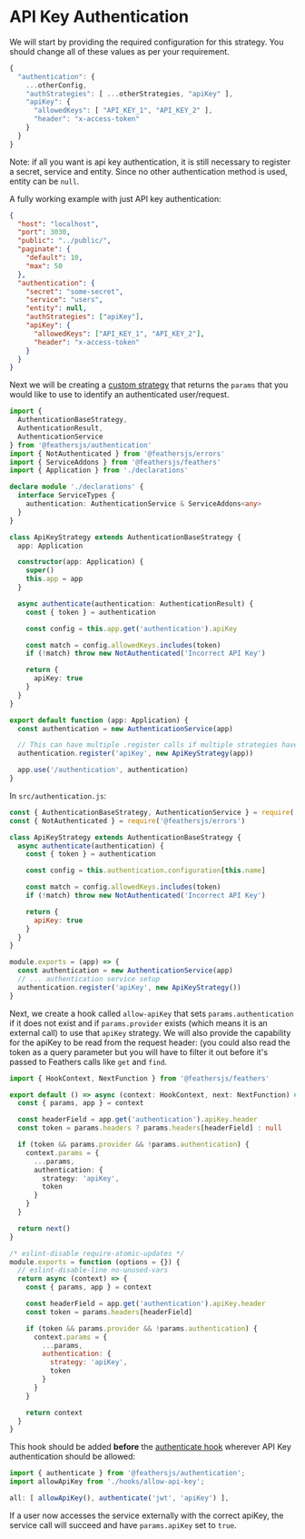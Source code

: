 # API Key Authentication

We will start by providing the required configuration for this strategy. You should change all of these values as per your requirement.

```js
{
  "authentication": {
    ...otherConfig,
    "authStrategies": [ ...otherStrategies, "apiKey" ],
    "apiKey": {
      "allowedKeys": [ "API_KEY_1", "API_KEY_2" ],
      "header": "x-access-token"
    }
  }
}
```

Note: if all you want is api key authentication, it is still necessary to register a secret, service and entity. Since no other authentication method is used, entity can be `null`.

A fully working example with just API key authentication:

```json
{
  "host": "localhost",
  "port": 3030,
  "public": "../public/",
  "paginate": {
    "default": 10,
    "max": 50
  },
  "authentication": {
    "secret": "some-secret",
    "service": "users",
    "entity": null,
    "authStrategies": ["apiKey"],
    "apiKey": {
      "allowedKeys": ["API_KEY_1", "API_KEY_2"],
      "header": "x-access-token"
    }
  }
}
```

Next we will be creating a [custom strategy](../../api/authentication/strategy.md) that returns the `params` that you would like to use to identify an authenticated user/request.

<LanguageBlock global-id="ts">

```ts
import {
  AuthenticationBaseStrategy,
  AuthenticationResult,
  AuthenticationService
} from '@feathersjs/authentication'
import { NotAuthenticated } from '@feathersjs/errors'
import { ServiceAddons } from '@feathersjs/feathers'
import { Application } from './declarations'

declare module './declarations' {
  interface ServiceTypes {
    authentication: AuthenticationService & ServiceAddons<any>
  }
}

class ApiKeyStrategy extends AuthenticationBaseStrategy {
  app: Application

  constructor(app: Application) {
    super()
    this.app = app
  }

  async authenticate(authentication: AuthenticationResult) {
    const { token } = authentication

    const config = this.app.get('authentication').apiKey

    const match = config.allowedKeys.includes(token)
    if (!match) throw new NotAuthenticated('Incorrect API Key')

    return {
      apiKey: true
    }
  }
}

export default function (app: Application) {
  const authentication = new AuthenticationService(app)

  // This can have multiple .register calls if multiple strategies have been added
  authentication.register('apiKey', new ApiKeyStrategy(app))

  app.use('/authentication', authentication)
}
```

</LanguageBlock>

<LanguageBlock global-id="js">

In `src/authentication.js`:

```js
const { AuthenticationBaseStrategy, AuthenticationService } = require('@feathersjs/authentication')
const { NotAuthenticated } = require('@feathersjs/errors')

class ApiKeyStrategy extends AuthenticationBaseStrategy {
  async authenticate(authentication) {
    const { token } = authentication

    const config = this.authentication.configuration[this.name]

    const match = config.allowedKeys.includes(token)
    if (!match) throw new NotAuthenticated('Incorrect API Key')

    return {
      apiKey: true
    }
  }
}

module.exports = (app) => {
  const authentication = new AuthenticationService(app)
  // ... authentication service setup
  authentication.register('apiKey', new ApiKeyStrategy())
}
```

</LanguageBlock>

Next, we create a hook called `allow-apiKey` that sets `params.authentication` if it does not exist and if `params.provider` exists (which means it is an external call) to use that `apiKey` strategy. We will also provide the capability for the apiKey to be read from the request header: (you could also read the token as a query parameter but you will have to filter it out before it's passed to Feathers calls like `get` and `find`.

<LanguageBlock global-id="ts">

```ts
import { HookContext, NextFunction } from '@feathersjs/feathers'

export default () => async (context: HookContext, next: NextFunction) => {
  const { params, app } = context

  const headerField = app.get('authentication').apiKey.header
  const token = params.headers ? params.headers[headerField] : null

  if (token && params.provider && !params.authentication) {
    context.params = {
      ...params,
      authentication: {
        strategy: 'apiKey',
        token
      }
    }
  }

  return next()
}
```

</LanguageBlock>

<LanguageBlock global-id="js">

```js
/* eslint-disable require-atomic-updates */
module.exports = function (options = {}) {
  // eslint-disable-line no-unused-vars
  return async (context) => {
    const { params, app } = context

    const headerField = app.get('authentication').apiKey.header
    const token = params.headers[headerField]

    if (token && params.provider && !params.authentication) {
      context.params = {
        ...params,
        authentication: {
          strategy: 'apiKey',
          token
        }
      }
    }

    return context
  }
}
```

</LanguageBlock>

This hook should be added **before** the [authenticate hook](../../api/authentication/hook.md) wherever API Key authentication should be allowed:

```js
import { authenticate } from '@feathersjs/authentication';
import allowApiKey from './hooks/allow-api-key';

all: [ allowApiKey(), authenticate('jwt', 'apiKey') ],
```

If a user now accesses the service externally with the correct apiKey, the service call will succeed and have `params.apiKey` set to `true`.
